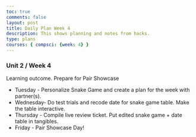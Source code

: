 ```yaml
---
toc: true
comments: false
layout: post
title: Daily Plan Week 4
description: This shows planning and notes from hacks.
type: plans
courses: { compsci: {week: 4} }
---
```


### Unit 2 / Week 4
Learning outcome. Prepare for Pair Showcase
- Tuesday - Personalize Snake Game and create a plan for the week with partner(s).
- Wednesday- Do test trials and recode date for snake game table. Make the table interactive.
- Thursday - Compile live review ticket. Put edited snake game + date table in tangibles.
- Friday - Pair Showcase Day!


